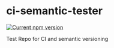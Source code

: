 # ci-semantic-tester

 <a href="https://www.npmjs.com/package/ci-semantic-tester">
    <img src="https://badgen.net/npm/v/ci-semantic-tester/next" alt="Current npm version">
  </a>

Test Repo for CI and semantic versioning
